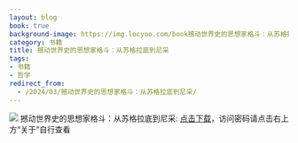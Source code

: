 ```yaml
---
layout: blog
book: true
background-image: https://img.locyoo.com/book撼动世界史的思想家格斗：从苏格拉底到尼采.jpg
category: 书籍
title: 撼动世界史的思想家格斗：从苏格拉底到尼采
tags:
- 书籍
- 哲学
redirect_from:
  - /2024/03/撼动世界史的思想家格斗：从苏格拉底到尼采/
---
```

![](https://img.locyoo.com/book撼动世界史的思想家格斗：从苏格拉底到尼采.jpg)
撼动世界史的思想家格斗：从苏格拉底到尼采: <a name = "ref1" href="https://url18.ctfile.com/f/50983618-1319973364-af8792?p=3619">点击下载</a>，访问密码请点击右上方“关于”自行查看
